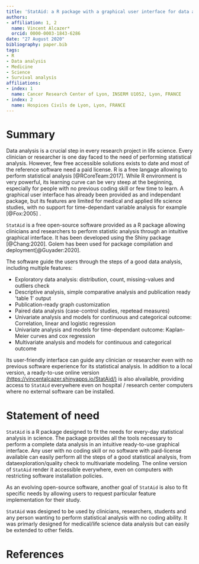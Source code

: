 ```yaml
---
title: 'StatAid: a R package with a graphical user interface for data analysis'
authors:
- affiliation: 1, 2
  name: Vincent Alcazer*
  orcid: 0000-0003-1843-6286
date: "27 August 2020"
bibliography: paper.bib
tags:
- R
- Data analysis
- Medicine
- Science
- Survival analysis
affiliations:
- index: 1
  name: Cancer Research Center of Lyon, INSERM U1052, Lyon, FRANCE
- index: 2
  name: Hospices Civils de Lyon, Lyon, FRANCE
---
```


# Summary

Data analysis is a crucial step in every research project in life science. Every clinician or researcher is one day faced to the need of performing statistical analysis. However, few free accessible solutions exists to date and most of the reference software need a paid license. R is a free langage allowing to perform statistical analysis [@RCoreTeam:2017].
While R environment is very powerful, its learning curve can be very steep at the beginning, especially for people with no previous coding skill or few time to learn. A graphical user interface has already been provided as and independant package, but its features are limited for medical and applied life science studies, with no support for time-dependant variable analysis for example [@Fox:2005] . 

`StatAid` is a free open-source software provided as a R package allowing clinicians and researchers to perform statistic analysis through an intuitive graphical interface. It has been developed  using the Shiny package [@Chang:2020]. Golem has been used for package compilation and deployment[@Guyader:2020].

The software guide the users through the steps of a good data analysis, including multiple features:
<ul><li> Exploratory data analysis: distribution, count, missing-values and outliers check  </li>
<li> Descriptive analysis, simple comparative analysis and publication ready 'table 1' output </li>
<li> Publication-ready graph customization  </li>
<li> Paired data analysis (case-control studies, repetead measures) </li>
<li> Univariate analysis and models for continuous and categorical outcome: Correlation, linear and logistic regression  </li>
<li> Univariate analysis and models for time-dependant outcome: Kaplan-Meier curves and cox regression </li>
<li> Multivariate analysis and models for continuous and categorical outcome </li></ul>

Its user-friendly interface can guide any clinician or researcher even with no previous software experience for its statistical analysis. In addition to a local version, a ready-to-use online version [(https://vincentalcazer.shinyapps.io/StatAid/)](https://vincentalcazer.shinyapps.io/StatAid/) is also alvailable, providing access to `StatAid` everywhere even on hospital / research center computers where no external software can be installed.
 

# Statement of need 

`StatAid` is a R package designed to fit the needs for every-day statistical analysis in science. The package provides all the tools necessary to perform a complete data analysis in an intuitive ready-to-use graphical interface. Any user with no coding skill or no software with paid-license available can easily perform all the steps of a good statistical analysis, from dataexploration/quality check to multivariate modeling. The online version of `StatAid` render it accessible everywhere, even on computers with restricting software installation policies.

As an evolving open-source software, another goal of `StatAid` is also to fit specific needs by allowing users to request particular feature implementation for their study.

`StatAid` was designed to be used by clinicians, researchers, students and any person wanting to perform statistical analysis with no coding ability. It was primarly designed for medical/life science data analysis but can easily be extended to other fields.


# References